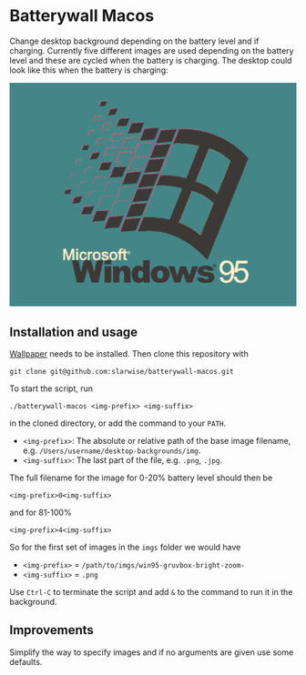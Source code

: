 # Batterywall Macos

Change desktop background depending on the battery level and if charging.
Currently five different images are used depending on the battery level and
these are cycled when the battery is charging. The desktop could look like this
when the battery is charging:

![Preview of battery charging animation](battery-charging.gif)


## Installation and usage

[Wallpaper](https://github.com/sindresorhus/macos-wallpaper) needs to be
installed. Then clone this repository with

```
git clone git@github.com:slarwise/batterywall-macos.git
```

To start the script, run

```
./batterywall-macos <img-prefix> <img-suffix>
```

in the cloned directory, or add the command to your `PATH`.

- `<img-prefix>`: The absolute or relative path of the base image filename, e.g.
  `/Users/username/desktop-backgrounds/img`.
- `<img-suffix>`: The last part of the file, e.g. `.png`, `.jpg`.

The full filename for the image for 0-20% battery level should then be

```
<img-prefix>0<img-suffix>
```

and for 81-100%

```
<img-prefix>4<img-suffix>
```

So for the first set of images in the `imgs` folder we would have

- `<img-prefix>` = `/path/to/imgs/win95-gruvbox-bright-zoom-`
- `<img-suffix>` = `.png`

Use `Ctrl-C` to terminate the script and add `&` to the command to run it in the
background.

## Improvements

Simplify the way to specify images and if no arguments are given use some
defaults.
